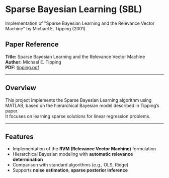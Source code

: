 # Sparse Bayesian Learning (SBL)  
Implementation of "Sparse Bayesian Learning and the Relevance Vector Machine" by Michael E. Tipping (2001).

## Paper Reference
**Title:** Sparse Bayesian Learning and the Relevance Vector Machine  
**Author:** Michael E. Tipping  
**PDF:** [tipping.pdf](./tipping.pdf)

---

## Overview

This project implements the Sparse Bayesian Learning algorithm using MATLAB, based on the hierarchical Bayesian model described in Tipping’s paper.
<br>
It focuses on learning sparse solutions for linear regression problems.

---

## Features

- Implementation of the **RVM (Relevance Vector Machine)** formulation
- Hierarchical Bayesian modeling with **automatic relevance determination**
- Comparison with standard algorithms (e.g., OLS, Ridge)
- Supports **noise estimation**, **sparse posterior inference**

